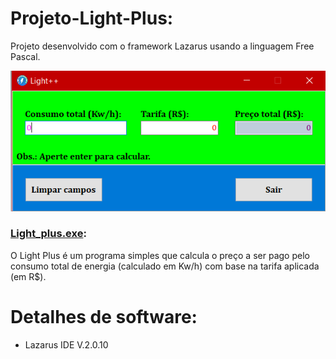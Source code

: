 # Projeto-Light-Plus:
Projeto desenvolvido com o framework Lazarus usando a linguagem Free Pascal.


![Tela](/Imagens/Tela.png)


### [Light_plus.exe](/Light_plus.exe):
O Light Plus é um programa simples que calcula o preço a ser pago pelo consumo total de energia (calculado em Kw/h) com base na tarifa aplicada (em R$).


# Detalhes de software:
* Lazarus IDE V.2.0.10
